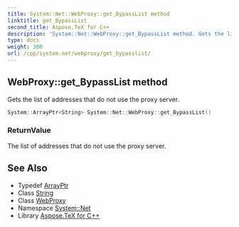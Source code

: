 ```yaml
---
title: System::Net::WebProxy::get_BypassList method
linktitle: get_BypassList
second_title: Aspose.TeX for C++
description: 'System::Net::WebProxy::get_BypassList method. Gets the list of addresses that do not use the proxy server in C++.'
type: docs
weight: 300
url: /cpp/system.net/webproxy/get_bypasslist/
---
```

## WebProxy::get_BypassList method


Gets the list of addresses that do not use the proxy server.

```cpp
System::ArrayPtr<String> System::Net::WebProxy::get_BypassList()
```


### ReturnValue

The list of addresses that do not use the proxy server.

## See Also

* Typedef [ArrayPtr](../../../system/arrayptr/)
* Class [String](../../../system/string/)
* Class [WebProxy](../)
* Namespace [System::Net](../../)
* Library [Aspose.TeX for C++](../../../)
